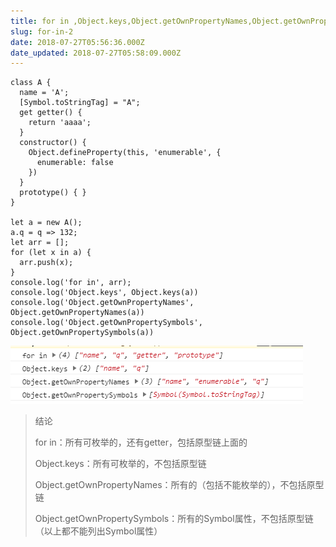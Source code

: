 ```yaml
---
title: for in ,Object.keys,Object.getOwnPropertyNames,Object.getOwnPropertySymbols区别
slug: for-in-2
date: 2018-07-27T05:56:36.000Z
date_updated: 2018-07-27T05:58:09.000Z
---
```


    class A {
      name = 'A';
      [Symbol.toStringTag] = "A";
      get getter() {
        return 'aaaa';
      }
      constructor() {
        Object.defineProperty(this, 'enumerable', {
          enumerable: false
        })
      }
      prototype() { }
    }
    
    let a = new A();
    a.q = q => 132;
    let arr = [];
    for (let x in a) {
      arr.push(x);
    }
    console.log('for in', arr);
    console.log('Object.keys', Object.keys(a))
    console.log('Object.getOwnPropertyNames', Object.getOwnPropertyNames(a))
    console.log('Object.getOwnPropertySymbols', Object.getOwnPropertySymbols(a))
    

![](/source/images/2018/07/QQ--20180727134223.png)

> 结论
> 
> for in：所有可枚举的，还有getter，包括原型链上面的
> 
> Object.keys：所有可枚举的，不包括原型链
> 
> Object.getOwnPropertyNames：所有的（包括不能枚举的），不包括原型链
> 
> Object.getOwnPropertySymbols：所有的Symbol属性，不包括原型链（以上都不能列出Symbol属性）
